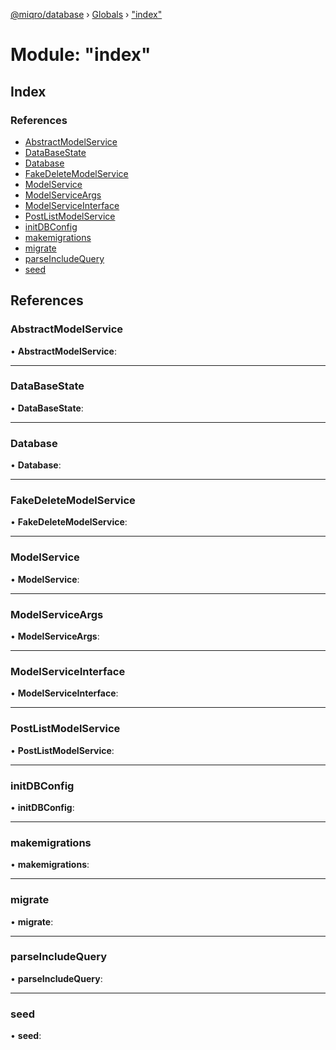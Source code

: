 [@miqro/database](../README.md) › [Globals](../globals.md) › ["index"](_index_.md)

# Module: "index"

## Index

### References

* [AbstractModelService](_index_.md#abstractmodelservice)
* [DataBaseState](_index_.md#databasestate)
* [Database](_index_.md#database)
* [FakeDeleteModelService](_index_.md#fakedeletemodelservice)
* [ModelService](_index_.md#modelservice)
* [ModelServiceArgs](_index_.md#modelserviceargs)
* [ModelServiceInterface](_index_.md#modelserviceinterface)
* [PostListModelService](_index_.md#postlistmodelservice)
* [initDBConfig](_index_.md#initdbconfig)
* [makemigrations](_index_.md#makemigrations)
* [migrate](_index_.md#migrate)
* [parseIncludeQuery](_index_.md#parseincludequery)
* [seed](_index_.md#seed)

## References

###  AbstractModelService

• **AbstractModelService**:

___

###  DataBaseState

• **DataBaseState**:

___

###  Database

• **Database**:

___

###  FakeDeleteModelService

• **FakeDeleteModelService**:

___

###  ModelService

• **ModelService**:

___

###  ModelServiceArgs

• **ModelServiceArgs**:

___

###  ModelServiceInterface

• **ModelServiceInterface**:

___

###  PostListModelService

• **PostListModelService**:

___

###  initDBConfig

• **initDBConfig**:

___

###  makemigrations

• **makemigrations**:

___

###  migrate

• **migrate**:

___

###  parseIncludeQuery

• **parseIncludeQuery**:

___

###  seed

• **seed**:

